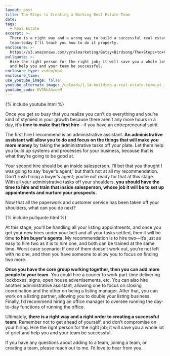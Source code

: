 ```yaml
---
layout: post
title: The Steps to Creating a Working Real Estate Team
date:
tags:
  - Real Estate
excerpt: >-
  There is a right way and a wrong way to build a successful real estate
  team—today I’ll teach you how to do it properly.
enclosure: >-
  https://s3.amazonaws.com/vyralmarketing/Betsy+Birdsong/The+Steps+to+Creating+a+Working+Real+Estate+Team.mp4
pullquote: >-
  Hire the right person for the right job; it will save you a whole lot of grief
  and help you and your team be successful.
enclosure_type: video/mp4
enclosure_time:
use_youtube_image: false
youtube_alternate_image: /uploads/1-14-building-a-real-estate-team-yt.jpg
youtube_code: KV9NkAhzoeM
---
```


{% include youtube.html %}

Once you get so busy that you realize you can’t do everything and you’re kind of stymied in your growth because there aren’t any more hours in a day, **it’s time to make that first hire**—if you have an entrepreneurial spirit.

The first hire I recommend is an administrative assistant. **An administrative assistant will allow you to do and focus on the things that will make you more money** by taking the administrative tasks off your plate. Let them help you build up systems and processes for your business, because that is what they’re going to be good at.

Your second hire should be an inside salesperson. I’ll bet that you thought I was going to say ‘buyer’s agent,’ but that’s not at all my recommendation. Don’t rush hiring a buyer’s agent; you’re not ready for that at this stage. With all your administrative tasks off your shoulders, **you should have the time to hire and train that inside salesperson, whose job it will be to set up appointments and nurture your prospects. &nbsp;**

Now that all the paperwork and customer service has been taken off your shoulders, what can you do next?

{% include pullquote.html %}

At this stage, you’ll be handling all your listing appointments, and once you get your new hires under your belt and all your tasks settled, then it will be time **to hire buyer’s agents.** My recommendation is to hire two—it’s just as easy to hire two as it is to hire one, and both can be trained at the same time. Worst case scenario: If one of them doesn’t work out, you’re not left with no one, and then you have someone to allow you to focus on finding two more.

**Once you have the core group working together, then you can add more people to your team.** You could hire a courier to work part-time delivering lockboxes, signs, open house advertisements, etc. You can also hire another administrative assistant, allowing one to focus on closing coordination and the other on being a listing manager. After that, you can work on a listing partner, allowing you to double your listing business. Finally, I’d recommend hiring an office manager to oversee running the day-to-day functions of running the office.

Ultimately, **there is a right way and a right order to creating a successful team.** Remember not to get ahead of yourself, and don’t compromise on your hiring. Hire the right person for the right job; it will save you a whole lot of grief and help you and your team be successful.

If you have any questions about adding to a team, joining a team, or creating a team, please reach out to me. I’d love to hear from you.